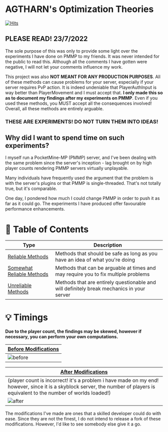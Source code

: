 # AGTHARN's Optimization Theories
[![Hits](https://hits.sh/github.com/AGTHARN/PMMP-Optimizations.svg?view=today-total&style=flat-square&label=views)](https://hits.sh/github.com/AGTHARN/PMMP-Optimizations/)

## PLEASE READ! 23/7/2022
The sole purpose of this was only to provide some light over the experiments I have done on PMMP to my friends. It was never intended for the public to read this. Although all the comments I have gotten were negative, I will not let your comments influence my work.

This project was also **NOT MEANT FOR ANY PRODUCTION PURPOSES**. All of these methods can cause problems for your server, especially if your server requires PvP action. It is indeed undeniable that PlayerAuthInput is way better than PlayerMovement and I must accept that. **I only made this so as to document my findings after my experiments on PMMP**. Even if you used these methods, you MUST accept all the consequences involved! Overall, all these methods are entirely arguable.

### **THESE ARE EXPERIMENTS! DO NOT TURN THEM INTO IDEAS!**

## Why did I want to spend time on such experiments?
I myself run a PocketMine-MP (PMMP) server, and I've been dealing with the same problem since the server's inception - lag brought on by high player counts rendering PMMP servers virtually unplayable.

Many individuals have frequently used the argument that the problem is with the server's plugins or that PMMP is single-threaded. That's not totally true, but it's comparable.

One day, I pondered how much I could change PMMP in order to push it as far as it could go. The experiments I have produced offer favourable performance enhancements.

# 🌟 Table of Contents
| Type | Description |
| ----------- | ------- |
| [Reliable Methods](https://github.com/AGTHARN/PMMP-Optimizations/blob/main/RELIABLE.md) | Methods that should be safe as long as you have an idea of what you're doing |
| [Somewhat Reliable Methods](https://github.com/AGTHARN/PMMP-Optimizations/blob/main/SOMEWHAT_RELIABLE.md) | Methods that can be arguable at times and may require you to fix multiple problems |
| [Unreliable Methods](https://github.com/AGTHARN/PMMP-Optimizations/blob/main/UNRELIABLE.md) | Methods that are entirely questionable and will definitely break mechanics in your server |

# 💡 Timings

**Due to the player count, the findings may be skewed, however if necessary, you can perform your own computations.**

| [Before Modifications](https://timings.pmmp.io/?id=222286) |
| ----------- |
| ![before](https://user-images.githubusercontent.com/63234276/180207286-eb69ac8e-697e-4e0d-903d-bdaa6a023248.png) |

| [After Modifications](https://timings.pmmp.io/?id=227338) |
| ----------- |
| (player count is incorrect! it's a problem i have made on my end! however, since it is a skyblock server, the number of players is equivalent to the number of worlds loaded!) |
| ![after](https://user-images.githubusercontent.com/63234276/180207462-6a27702e-25f9-4731-bc7e-11b63d17b5d4.png) |

The modifications I've made are ones that a skilled developer could do with ease. Since they are not the finest, I do not intend to release a fork of these modifications. However, I'd like to see somebody else give it a go.